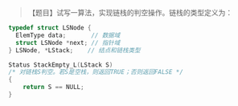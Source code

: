 >【题目】试写一算法，实现链栈的判空操作。链栈的类型定义为：
``` c
typedef struct LSNode {
  ElemType data;       // 数据域
  struct LSNode *next; // 指针域
} LSNode, *LStack;    // 结点和链栈类型
```
``` c
Status StackEmpty_L(LStack S)
/* 对链栈S判空。若S是空栈，则返回TRUE；否则返回FALSE */
{
    return S == NULL;
}
```
